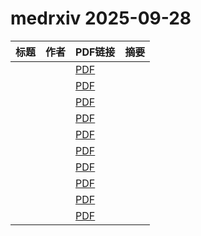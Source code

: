 # medrxiv 2025-09-28

| 标题 | 作者 | PDF链接 |  摘要 |
|------|------|--------|------|
|  |  | [PDF](https://doi.org/10.1101/2025.09.23.25336495) |  |
|  |  | [PDF](https://doi.org/10.1101/2025.09.17.25336018) |  |
|  |  | [PDF](https://doi.org/10.1101/2025.07.18.25331694) |  |
|  |  | [PDF](https://doi.org/10.1101/2025.09.25.25336623) |  |
|  |  | [PDF](https://doi.org/10.1101/2025.09.24.25336481) |  |
|  |  | [PDF](https://doi.org/10.1101/2025.09.23.25336416) |  |
|  |  | [PDF](https://doi.org/10.1101/2025.09.24.25336566) |  |
|  |  | [PDF](https://doi.org/10.1101/2025.09.24.25336199) |  |
|  |  | [PDF](https://doi.org/10.1101/2025.09.24.25336544) |  |
|  |  | [PDF](https://doi.org/10.1101/2025.09.24.25336593) |  |

